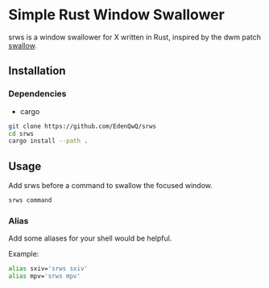 # Simple Rust Window Swallower

srws is a window swallower for X written in Rust, inspired by the dwm patch [swallow](https://dwm.suckless.org/patches/swallow/).

## Installation

### Dependencies

 - cargo

```bash
git clone https://github.com/EdenQwQ/srws
cd srws
cargo install --path .

```

## Usage

Add srws before a command to swallow the focused window.

```bash
srws command
```
### Alias

Add some aliases for your shell would be helpful.

Example:
```bash
alias sxiv='srws sxiv'
alias mpv='srws mpv'
```
